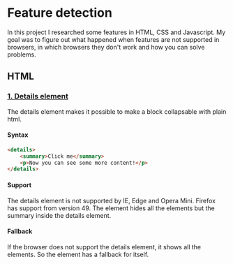 # Feature detection

In this project I researched some features in HTML, CSS and Javascript. My goal was to figure out what happened when features are not supported in browsers, in which browsers they don't work and how you can solve problems.

## HTML

### [1. Details element](https://frankwarnaar.github.io/minor-browser-technologies-feature-detection/features/details.html)
The details element makes it possible to make a block collapsable with plain html.

#### Syntax
```HTML
<details>
	<summary>Click me</summary>
	<p>Now you can see some more content!</p>
</details>
```

#### Support
The details element is not supported by IE, Edge and Opera Mini. Firefox has support from version 49. The element hides all the elements but the summary inside the details element. 

#### Fallback
If the browser does not support the details element, it shows all the elements. So the element has a fallback for itself.
